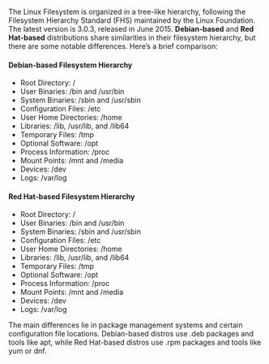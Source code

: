 The Linux Filesystem is organized in a tree-like hierarchy, following the Filesystem Hierarchy Standard (FHS) maintained by the Linux Foundation. The latest version is 3.0.3, released in June 2015. **Debian-based** and **Red Hat-based** distributions share similarities in their filesystem hierarchy, but there are some notable differences. Here’s a brief comparison:
#### Debian-based Filesystem Hierarchy
* Root Directory: /
* User Binaries: /bin and /usr/bin
* System Binaries: /sbin and /usr/sbin
* Configuration Files: /etc
* User Home Directories: /home
* Libraries: /lib, /usr/lib, and /lib64
* Temporary Files: /tmp
* Optional Software: /opt
* Process Information: /proc
* Mount Points: /mnt and /media
* Devices: /dev
* Logs: /var/log

#### Red Hat-based Filesystem Hierarchy

* Root Directory: /
* User Binaries: /bin and /usr/bin
* System Binaries: /sbin and /usr/sbin
* Configuration Files: /etc
* User Home Directories: /home
* Libraries: /lib, /usr/lib, and /lib64
* Temporary Files: /tmp
* Optional Software: /opt
* Process Information: /proc
* Mount Points: /mnt and /media
* Devices: /dev
* Logs: /var/log

The main differences lie in package management systems and certain configuration file locations. Debian-based distros use .deb packages and tools like apt, while Red Hat-based distros use .rpm packages and tools like yum or dnf.


